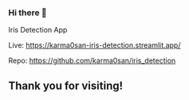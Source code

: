 ### Hi there 👋

Iris Detection App

Live: https://karma0san-iris-detection.streamlit.app/

Repo: https://github.com/karma0san/iris_detection

## Thank you for visiting!

<!--
**dev-karmasan/dev-karmasan** is a ✨ _special_ ✨ repository because its `README.md` (this file) appears on your GitHub profile.

Here are some ideas to get you started:

- 🔭 I’m currently working on ...
- 🌱 I’m currently learning ...
- 👯 I’m looking to collaborate on ...
- 🤔 I’m looking for help with ...
- 💬 Ask me about ...
- 📫 How to reach me: ...
- 😄 Pronouns: ...
- ⚡ Fun fact: ...
-->
